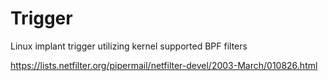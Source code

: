 # Trigger
Linux implant trigger utilizing kernel supported BPF filters



https://lists.netfilter.org/pipermail/netfilter-devel/2003-March/010826.html
